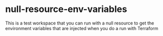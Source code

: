 # null-resource-env-variables
This is a test workspace that you can run with a null resource to get the environment variables that are injected when you do a run with Terraform
